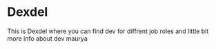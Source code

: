 # Dexdel
 This is Dexdel where you can find dev for diffrent job roles and little bit more info about dev maurya
